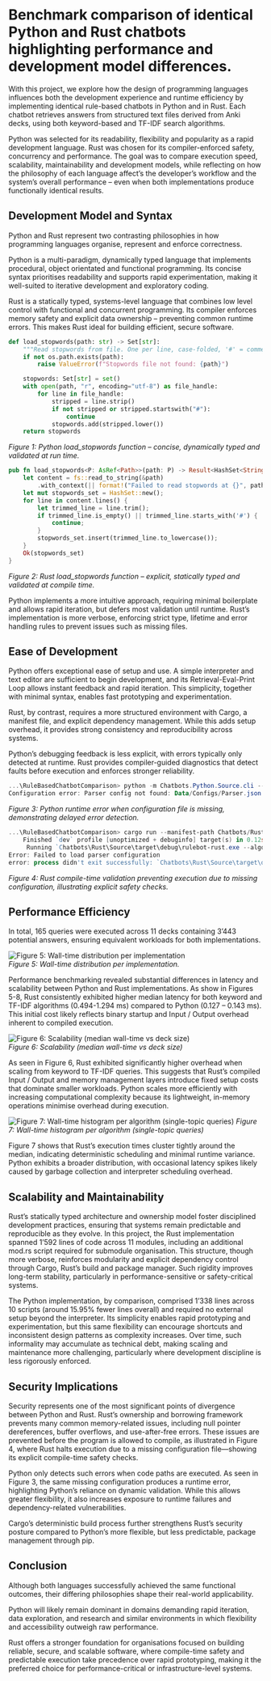 # Benchmark comparison of identical Python and Rust chatbots highlighting performance and development model differences.

With this project, we explore how the design of programming languages influences both the development experience and runtime efficiency by implementing identical rule-based chatbots in Python and in Rust. Each chatbot retrieves answers from structured text files derived from Anki decks, using both keyword-based and TF-IDF search algorithms.

Python was selected for its readability, flexibility and popularity as a rapid development language. Rust was chosen for its compiler-enforced safety, concurrency and performance. The goal was to compare execution speed, scalability, maintainability and development models, while reflecting on how the philosophy of each language affect’s the developer’s workflow and the system’s overall performance – even when both implementations produce functionally identical results.

## Development Model and Syntax

Python and Rust represent two contrasting philosophies in how programming languages organise, represent and enforce correctness.

Python is a multi-paradigm, dynamically typed language that implements procedural, object orientated and functional programming. Its concise syntax prioritises readability and supports rapid experimentation, making it well-suited to iterative development and exploratory coding.

Rust is a statically typed, systems-level language that combines low level control with functional and concurrent programming. Its compiler enforces memory safety and explicit data ownership – preventing common runtime errors. This makes Rust ideal for building efficient, secure software.

```python
def load_stopwords(path: str) -> Set[str]:
    """Read stopwords from file. One per line, case-folded, '#' = comment, blanks ignored."""
    if not os.path.exists(path):
        raise ValueError(f"Stopwords file not found: {path}")

    stopwords: Set[str] = set()
    with open(path, "r", encoding="utf-8") as file_handle:
        for line in file_handle:
            stripped = line.strip()
            if not stripped or stripped.startswith("#"):
                continue
            stopwords.add(stripped.lower())
    return stopwords
```
_Figure 1: Python load_stopwords function – concise, dynamically typed and validated at run time._

```rust
pub fn load_stopwords<P: AsRef<Path>>(path: P) -> Result<HashSet<String>> {
    let content = fs::read_to_string(&path)
        .with_context(|| format!("Failed to read stopwords at {}", path.as_ref().display()))?;
    let mut stopwords_set = HashSet::new();
    for line in content.lines() {
        let trimmed_line = line.trim();
        if trimmed_line.is_empty() || trimmed_line.starts_with('#') {
            continue;
        }
        stopwords_set.insert(trimmed_line.to_lowercase());
    }
    Ok(stopwords_set)
}
```
_Figure 2: Rust load_stopwords function – explicit, statically typed and validated at compile time._

Python implements a more intuitive approach, requiring minimal boilerplate and allows rapid iteration, but defers most validation until runtime. Rust’s implementation is more verbose, enforcing strict type, lifetime and error handling rules to prevent issues such as missing files.

## Ease of Development

Python offers exceptional ease of setup and use. A simple interpreter and text editor are sufficient to begin development, and its Retrieval-Eval-Print Loop allows instant feedback and rapid iteration. This simplicity, together with minimal syntax, enables fast prototyping and experimentation.

Rust, by contrast, requires a more structured environment with Cargo, a manifest file, and explicit dependency management. While this adds setup overhead, it provides strong consistency and reproducibility across systems.

Python’s debugging feedback is less explicit, with errors typically only detected at runtime. Rust provides compiler-guided diagnostics that detect faults before execution and enforces stronger reliability.


```powershell
...\RuleBasedChatbotComparison> python -m Chatbots.Python.Source.cli --algo tfidf --query "What is computing?"
Configuration error: Parser config not found: Data/Configs/Parser.json
```
_Figure 3: Python runtime error when configuration file is missing, demonstrating delayed error detection._

```powershell
...\RuleBasedChatbotComparison> cargo run --manifest-path Chatbots/Rust/Source/Cargo.toml -- --algo tfidf --query "What is computing?"
    Finished `dev` profile [unoptimized + debuginfo] target(s) in 0.12s
     Running `Chatbots\Rust\Source\target\debug\rulebot-rust.exe --algo tfidf --query "What is computing?"`
Error: Failed to load parser configuration
error: process didn't exit successfully: `Chatbots\Rust\Source\target\debug\rulebot-rust.exe --algo tfidf --query "What is computing?"` (exit code: 1)
```
_Figure 4: Rust compile-time validation preventing execution due to missing configuration, illustrating explicit safety checks._


## Performance Efficiency

In total, 165 queries were executed across 11 decks containing 3’443 potential answers, ensuring equivalent workloads for both implementations.

![Figure 5: Wall-time distribution per implementation](./Results/Bench/Plots/wall_ms_box_topic.png)  
_Figure 5: Wall-time distribution per implementation._

Performance benchmarking revealed substantial differences in latency and scalability between Python and Rust implementations. As show in Figures 5-8, Rust consistently exhibited higher median latency for both keyword and TF-IDF algorithms (0.494-1.294 ms) compared to Python (0.127 – 0.143 ms). This initial cost likely reflects binary startup and Input / Output overhead inherent to compiled execution.

![Figure 6: Scalability (median wall-time vs deck size)](./Results/Bench/Plots/scalability_wall_vs_decksize_topic.png)  
_Figure 6: Scalability (median wall-time vs deck size)_

As seen in Figure 6, Rust exhibited significantly higher overhead when scaling from keyword to TF-IDF queries. This suggests that Rust’s compiled Input / Output and memory management layers introduce fixed setup costs that dominate smaller workloads. Python scales more efficiently with increasing computational complexity because its lightweight, in-memory operations minimise overhead during execution.

![Figure 7: Wall-time histogram per algorithm (single-topic queries)](./Results/Bench/Plots/wall_ms_hist_topic.png) 
_Figure 7: Wall-time histogram per algorithm (single-topic queries)_

Figure 7 shows that Rust’s execution times cluster tightly around the median, indicating deterministic scheduling and minimal runtime variance. Python exhibits a broader distribution, with occasional latency spikes likely caused by garbage collection and interpreter scheduling overhead.

## Scalability and Maintainability

Rust’s statically typed architecture and ownership model foster disciplined development practices, ensuring that systems remain predictable and reproducible as they evolve. In this project, the Rust implementation spanned 1’592 lines of code across 11 modules, including an additional mod.rs script required for submodule organisation. This structure, though more verbose, reinforces modularity and explicit dependency control through Cargo, Rust’s build and package manager. Such rigidity improves long-term stability, particularly in performance-sensitive or safety-critical systems.

The Python implementation, by comparison, comprised 1’338 lines across 10 scripts (around 15.95% fewer lines overall) and required no external setup beyond the interpreter. Its simplicity enables rapid prototyping and experimentation, but this same flexibility can encourage shortcuts and inconsistent design patterns as complexity increases. Over time, such informality may accumulate as technical debt, making scaling and maintenance more challenging, particularly where development discipline is less rigorously enforced.

## Security Implications

Security represents one of the most significant points of divergence between Python and Rust. Rust’s ownership and borrowing framework prevents many common memory-related issues, including null pointer dereferences, buffer overflows, and use-after-free errors. These issues are prevented before the program is allowed to compile, as illustrated in Figure 4, where Rust halts execution due to a missing configuration file—showing its explicit compile-time safety checks.

Python only detects such errors when code paths are executed. As seen in Figure 3, the same missing configuration produces a runtime error, highlighting Python’s reliance on dynamic validation. While this allows greater flexibility, it also increases exposure to runtime failures and dependency-related vulnerabilities.

Cargo’s deterministic build process further strengthens Rust’s security posture compared to Python’s more flexible, but less predictable, package management through pip.

## Conclusion

Although both languages successfully achieved the same functional outcomes, their differing philosophies shape their real-world applicability.

Python will likely remain dominant in domains demanding rapid iteration, data exploration, and research and similar environments in which flexibility and accessibility outweigh raw performance.

Rust offers a stronger foundation for organisations focused on building reliable, secure, and scalable software, where compile-time safety and predictable execution take precedence over rapid prototyping, making it the preferred choice for performance-critical or infrastructure-level systems.
